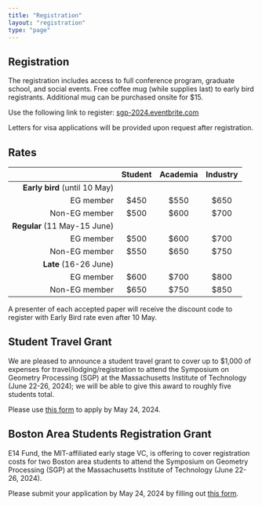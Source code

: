 ```yaml
---
title: "Registration"
layout: "registration"
type: "page"
---
```



## Registration

The registration includes access to full conference program, graduate school, and social events. Free coffee mug (while supplies last) to early bird registrants. Additional mug can be purchased onsite for $15.

Use the following link to register: [sgp-2024.eventbrite.com](https://www.eventbrite.com/e/sgp-2024-tickets-860146460217?aff=oddtdtcreator) 

Letters for visa applications will be provided upon request after registration. 


## Rates

|  | Student | Academia | Industry |
|----------:|:----------:|:----------:|:----------:|
| **Early bird** (until 10 May) |  |  |  |
| EG member | $450 | $550 | $650 |
| Non-EG member | $500 | $600 | $700 |
| **Regular** (11 May-15 June) | | | |
| EG member | $500 | $600 | $700 |
| Non-EG member | $550 | $650 | $750 |
| **Late** (16-26 June) |  |  |  |
| EG member | $600 | $700 | $800 |
| Non-EG member | $650 | $750 | $850 |



A presenter of each accepted paper will receive the discount code to register with Early Bird rate even after 10 May. 


## Student Travel Grant

We are pleased to announce a student travel grant to cover up to $1,000 of expenses for travel/lodging/registration to attend the Symposium on Geometry Processing (SGP) at the Massachusetts Institute of Technology (June 22-26, 2024); we will be able to give this award to roughly five students total.  

Please use [this form](https://docs.google.com/forms/d/e/1FAIpQLSf79smFNvNmeX4RDXKDmrSsfVt2_d3f87nC7EXQs2xAKuc-5Q/viewform) to apply by May 24, 2024.


## Boston Area Students Registration Grant

E14 Fund, the MIT-affiliated early stage VC, is offering to cover registration costs for two Boston area students to attend the Symposium on Geometry Processing (SGP) at the Massachusetts Institute of Technology (June 22-26, 2024).

Please submit your application by May 24, 2024 by filling out [this form](https://docs.google.com/forms/d/e/1FAIpQLSfkd8CrD3QchJw2pHb24n6B6jctlaVvYT7Oyln5FBiQ4_Z3fw/viewform).

